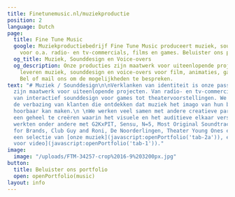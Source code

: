 ```yaml
---
title: Finetunemusic.nl/muziekproductie
position: 2
language: Dutch
page:
  title: Fine Tune Music
  google: Muziekproductiebedrijf Fine Tune Music produceert muziek, sounds en voice-overs
    voor o.a. radio- en tv-commercials, films en games. Beluister ons portfolio.
  og_title: Muziek, Sounddesign en Voice-overs
  og_description: Onze producties zijn maatwerk voor uiteenlopende projecten. Wij
    leveren muziek, sounddesign en voice-overs voor film, animaties, games en reclames.
    Bel of mail ons om de mogelijkheden te bespreken.
text: "# Muziek / Sounddesign\n\nVerklanken van identiteit is onze passie. Onze muziekproducties
  zijn maatwerk voor uiteenlopende projecten. Van radio- en tv-commercials tot filmmuziek,
  van interactief sounddesign voor games tot theatervoorstellingen. We houden van
  de verbazing van klanten die ontdekken dat muziek het imago van hun bedrijf of product
  hoorbaar kan maken.\n \nWe werken veel samen met andere creatieve partijen om zo
  een geheel te creëren waarin het visuele en het auditieve elkaar versterken. We
  werkten onder andere met G2KxPIT, Sensu, N=5, Most Original Soundtracks, Talents
  for Brands, Club Guy and Roni, De Noorderlingen, Theater Young Ones en Sword GC.\n\nBeluister
  een selectie van [onze muziek](javascript:openPortfolio('tab-2a')), en [onze audio
  voor video](javascript:openPortfolio('tab-1'))."
image:
  image: "/uploads/FTM-34257-crop%2016-9%203200px.jpg"
button:
  title: Beluister ons portfolio
  open: openPortfolio(music)
layout: info
---
```


